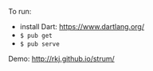 To run:

- install Dart: https://www.dartlang.org/
- `$ pub get`
- `$ pub serve`

Demo: http://rkj.github.io/strum/
